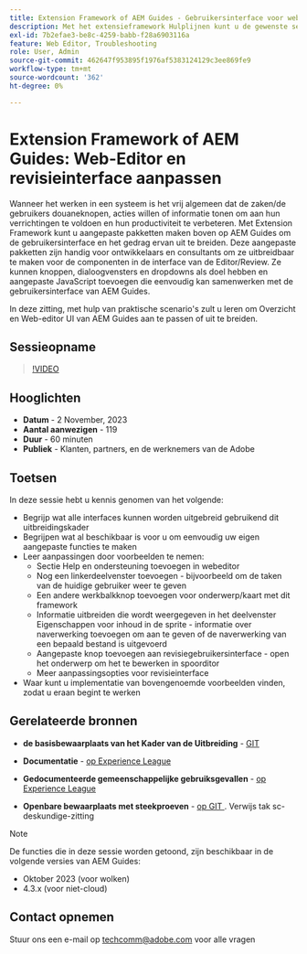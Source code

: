```yaml
---
title: Extension Framework of AEM Guides - Gebruikersinterface voor webeditors en revisies aanpassen
description: Met het extensieframework Hulplijnen kunt u de gewenste secties van de Ui- of Webeditor-revisie aanpassen door JSON, CSS en JavaScript eenvoudig bij te werken.
exl-id: 7b2efae3-be8c-4259-babb-f28a6903116a
feature: Web Editor, Troubleshooting
role: User, Admin
source-git-commit: 462647f953895f1976af5383124129c3ee869fe9
workflow-type: tm+mt
source-wordcount: '362'
ht-degree: 0%

---
```


# Extension Framework of AEM Guides: Web-Editor en revisieinterface aanpassen

Wanneer het werken in een systeem is het vrij algemeen dat de zaken/de gebruikers douaneknopen, acties willen of informatie tonen om aan hun verrichtingen te voldoen en hun productiviteit te verbeteren. Met Extension Framework kunt u aangepaste pakketten maken boven op AEM Guides om de gebruikersinterface en het gedrag ervan uit te breiden. Deze aangepaste pakketten zijn handig voor ontwikkelaars en consultants om ze uitbreidbaar te maken voor de componenten in de interface van de Editor/Review. Ze kunnen knoppen, dialoogvensters en dropdowns als doel hebben en aangepaste JavaScript toevoegen die eenvoudig kan samenwerken met de gebruikersinterface van AEM Guides.

In deze zitting, met hulp van praktische scenario&#39;s zult u leren om Overzicht en Web-editor UI van AEM Guides aan te passen of uit te breiden.

## Sessieopname

>[!VIDEO](https://video.tv.adobe.com/v/3425476/review-ui-customization-guides-extension-framework-web-editor)

## Hooglichten

- **Datum** - 2 November, 2023
- **Aantal aanwezigen** - 119
- **Duur** - 60 minuten
- **Publiek** - Klanten, partners, en de werknemers van de Adobe

## Toetsen

In deze sessie hebt u kennis genomen van het volgende:
- Begrijp wat alle interfaces kunnen worden uitgebreid gebruikend dit uitbreidingskader
- Begrijpen wat al beschikbaar is voor u om eenvoudig uw eigen aangepaste functies te maken
- Leer aanpassingen door voorbeelden te nemen:
   - Sectie Help en ondersteuning toevoegen in webeditor
   - Nog een linkerdeelvenster toevoegen - bijvoorbeeld om de taken van de huidige gebruiker weer te geven
   - Een andere werkbalkknop toevoegen voor onderwerp/kaart met dit framework
   - Informatie uitbreiden die wordt weergegeven in het deelvenster Eigenschappen voor inhoud in de sprite - informatie over naverwerking toevoegen om aan te geven of de naverwerking van een bepaald bestand is uitgevoerd
   - Aangepaste knop toevoegen aan revisiegebruikersinterface - open het onderwerp om het te bewerken in spoorditor
   - Meer aanpassingsopties voor revisieinterface
- Waar kunt u implementatie van bovengenoemde voorbeelden vinden, zodat u eraan begint te werken


## Gerelateerde bronnen

- **de basisbewaarplaats van het Kader van de Uitbreiding** - [ GIT ](https://github.com/adobe/guides-extension/tree/main)

- **Documentatie** - [ op Experience League ](../../guides-ui-extensions/aem_guides_framework/basic-customisation.md)

- **Gedocumenteerde gemeenschappelijke gebruiksgevallen** - [ op Experience League ](../../guides-ui-extensions/aem_guides_framework/jui-framework.md)

- **Openbare bewaarplaats met steekproeven** - [ op GIT ](https://github.com/adobe/guides-extension/tree/sc-expert-session). Verwijs tak sc-deskundige-zitting


>[!NOTE]
>
> De functies die in deze sessie worden getoond, zijn beschikbaar in de volgende versies van AEM Guides:
> - Oktober 2023 (voor wolken)
> - 4.3.x (voor niet-cloud)



## Contact opnemen

Stuur ons een e-mail op <techcomm@adobe.com> voor alle vragen
